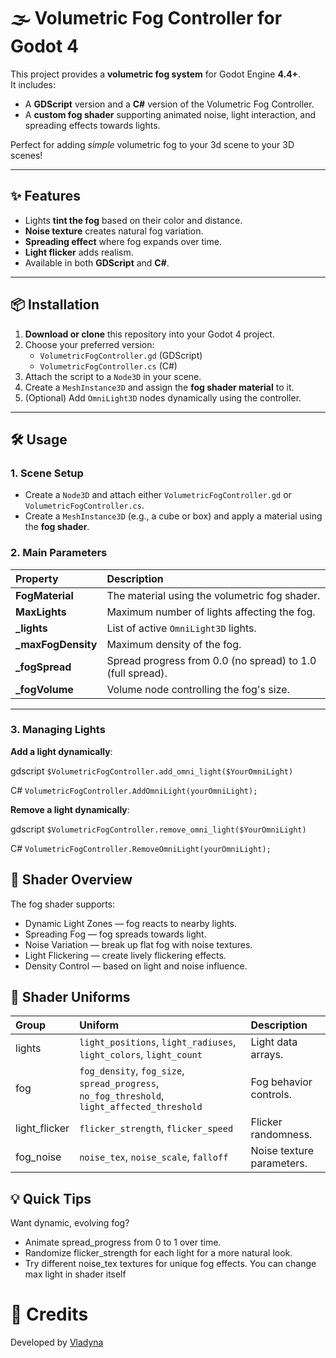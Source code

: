 # 🌫️ Volumetric Fog Controller for Godot 4

This project provides a **volumetric fog system** for Godot Engine **4.4+**.  
It includes:
- A **GDScript** version and a **C#** version of the Volumetric Fog Controller.
- A **custom fog shader** supporting animated noise, light interaction, and spreading effects towards lights.

Perfect for adding *simple* volumetric fog to your 3d scene to your 3D scenes!

---

## ✨ Features

- Lights **tint the fog** based on their color and distance.
- **Noise texture** creates natural fog variation.
- **Spreading effect** where fog expands over time.
- **Light flicker** adds realism.
- Available in both **GDScript** and **C#**.

---

## 📦 Installation

1. **Download or clone** this repository into your Godot 4 project.
2. Choose your preferred version:
   - `VolumetricFogController.gd` (GDScript)
   - `VolumetricFogController.cs` (C#)
3. Attach the script to a `Node3D` in your scene.
4. Create a `MeshInstance3D` and assign the **fog shader material** to it.
5. (Optional) Add `OmniLight3D` nodes dynamically using the controller.

---

## 🛠️ Usage

### 1. Scene Setup
- Create a `Node3D` and attach either `VolumetricFogController.gd` or `VolumetricFogController.cs`.
- Create a `MeshInstance3D` (e.g., a cube or box) and apply a material using the **fog shader**.

### 2. Main Parameters

| Property | Description |
|:---------|:------------|
| **FogMaterial** | The material using the volumetric fog shader. |
| **MaxLights** | Maximum number of lights affecting the fog. |
| **_lights** | List of active `OmniLight3D` lights. |
| **_maxFogDensity** | Maximum density of the fog. |
| **_fogSpread** | Spread progress from 0.0 (no spread) to 1.0 (full spread). |
| **_fogVolume** | Volume node controlling the fog's size. |

---

### 3. Managing Lights

**Add a light dynamically**:

gdscript
`$VolumetricFogController.add_omni_light($YourOmniLight)`

C#
`VolumetricFogController.AddOmniLight(yourOmniLight);`

**Remove a light dynamically**:

gdscript
`$VolumetricFogController.remove_omni_light($YourOmniLight)`

C#
`VolumetricFogController.RemoveOmniLight(yourOmniLight);`

## 🎨 Shader Overview
The fog shader supports:
- Dynamic Light Zones — fog reacts to nearby lights.
- Spreading Fog — fog spreads towards light.
- Noise Variation — break up flat fog with noise textures.
- Light Flickering — create lively flickering effects.
- Density Control — based on light and noise influence.

## 🔧 Shader Uniforms
| Group | Uniform | Description |
|:---------|:------------| :--------|
|lights |	`light_positions`, `light_radiuses`, `light_colors`, `light_count` |	Light data arrays.
|fog | `fog_density`, `fog_size`, `spread_progress`, `no_fog_threshold`, `light_affected_threshold` |	Fog behavior controls.
|light_flicker | `flicker_strength`, `flicker_speed` |	Flicker randomness.
|fog_noise | `noise_tex`, `noise_scale`, `falloff` |	Noise texture parameters.


## 💡 Quick Tips
Want dynamic, evolving fog?
- Animate spread_progress from 0 to 1 over time.
- Randomize flicker_strength for each light for a more natural look.
- Try different noise_tex textures for unique fog effects.
You can change max light in shader itself

# 🙌 Credits
Developed by [Vladyna](https://vladyna.lol/)
